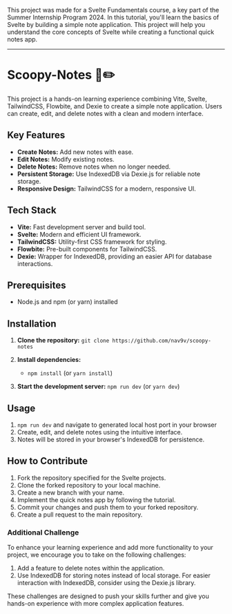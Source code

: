 This project was made for a Svelte Fundamentals course, a key part of the Summer Internship Program 2024. In this tutorial, you'll learn the basics of Svelte by building a simple note application. This project will help you understand the core concepts of Svelte while creating a functional quick notes app.

---

# Scoopy-Notes 📒✏️

This project is a hands-on learning experience combining Vite, Svelte, TailwindCSS, Flowbite, and Dexie to create a simple note application. Users can create, edit, and delete notes with a clean and modern interface.

## Key Features

*   **Create Notes:** Add new notes with ease.
*   **Edit Notes:** Modify existing notes.
*   **Delete Notes:** Remove notes when no longer needed.
*   **Persistent Storage:** Use IndexedDB via Dexie.js for reliable note storage.
*   **Responsive Design:** TailwindCSS for a modern, responsive UI.

## Tech Stack

*   **Vite:** Fast development server and build tool.
*   **Svelte:** Modern and efficient UI framework.
*   **TailwindCSS:** Utility-first CSS framework for styling.
*   **Flowbite:** Pre-built components for TailwindCSS.
*   **Dexie:** Wrapper for IndexedDB, providing an easier API for database interactions.

## Prerequisites

*   Node.js and npm (or yarn) installed

## Installation

1.  **Clone the repository:** `git clone https://github.com/nav9v/scoopy-notes`
2.  **Install dependencies:**
    *   `npm install` (or `yarn install`)

3.  **Start the development server:** `npm run dev` (or `yarn dev`)

## Usage

1.  `npm run dev` and navigate to generated local host port in your browser
2.  Create, edit, and delete notes using the intuitive interface.
3.  Notes will be stored in your browser's IndexedDB for persistence.


## How to Contribute

1. Fork the repository specified for the Svelte projects.
2. Clone the forked repository to your local machine.
3. Create a new branch with your name.
4. Implement the quick notes app by following the tutorial.
5. Commit your changes and push them to your forked repository.
6. Create a pull request to the main repository.

### Additional Challenge

To enhance your learning experience and add more functionality to your project, we encourage you to take on the following challenges:

1. Add a feature to delete notes within the application.
2. Use IndexedDB for storing notes instead of local storage. For easier interaction with IndexedDB, consider using the Dexie.js library.

These challenges are designed to push your skills further and give you hands-on experience with more complex application features.
